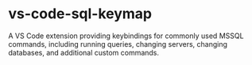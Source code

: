 # vs-code-sql-keymap
A VS Code extension providing keybindings for commonly used MSSQL commands, including running queries, changing servers, changing databases, and additional custom commands.
